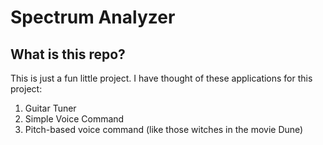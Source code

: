 # Spectrum Analyzer

## What is this repo?

This is just a fun little project. I have thought of these applications for this project:

1. Guitar Tuner
2. Simple Voice Command
3. Pitch-based voice command (like those witches in the movie Dune)